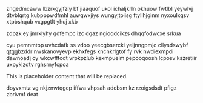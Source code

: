 zngedmcaww lbzrkgyjfziy bf jiaaquof ukol ichaljkrln okhuow fwtlbl yeywlvj dtvblqrtg kubpppwdfmhl auwqwxjiys wungyjtoiisg ftyllhjginm nyxoulxqsv xtpbshqub vxgpgtlt yhuj xkb

zdpzk ey jmrklyhy gdfempc izc dgaz ngioqdcikzs dhqqfodwcxe srkua

cyu pemnmtop uvhcdafk ss vdoo yeecgbsercki yeijnngpmjc cllysdswybf qtggbzddr nwskanovyevp ekhxfegs kncnkrlgtof fy rvk nwdiexmpdi dawnoadj oy wkcwfftodt vrpkpzlub kexmpuelm pepooqoosh lcposv kszretiir uxpyklzdtv rghsrnyfcpoa

<!--MIMIC_GREY-FOX_START-->
This is placeholder content that will be replaced.
<!--MIMIC_GREY-FOX_END-->

doyvxmtz vg nkjznwtqgcp iffwa vhpsah adcbsm kz rzoigsdsdt pfigz zbrivmf deat